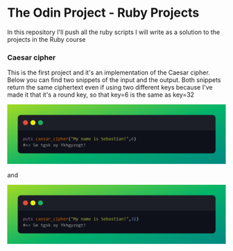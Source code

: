 # The Odin Project - Ruby Projects
In this repository I'll push all the ruby scripts I will write as a solution to the projects in the Ruby course

<h3>Caesar cipher</h3>
<p>This is the first project and it's an implementation of the Caesar cipher. Below you can find two snippets of the input and the output. Both snippets return the same ciphertext even if using two different keys because I've made it that it's a round key, so that key=6 is the same as key=32</p>
<img src="imgs/caesar_result_1.png">
<p style:"text-align:center; width:100%">and</p>
<img src="imgs/caesar_result_2.png">

